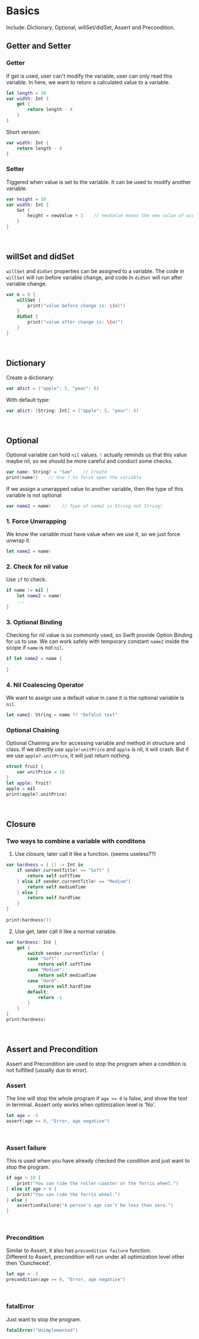 # Basics
Include: Dictionary, Optional, willSet/didSet, Assert and Precondition.

## Getter and Setter
### Getter
If get is used, user can't modify the variable, user can only read this variable. In here, we want to return a calculated value to a variable.
```swift
let length = 10
var width: Int {
    get {
        return length - 4
    }
}
```
Short version:
```swift
var width: Int {
    return length - 4
}
```

### Setter
Tiggered when value is set to the variable. It can be used to modify another variable.
```swift
var height = 10
var width: Int {
    Set {
        height = newValue + 3    // newValue means the new value of width, height now becomes 9
    }
}
```
<br>

## willSet and didSet
```willSet``` and ```didSet``` properties can be assigned to a variable. The code in ```willSet``` will run before variable change, and code in ```didSet``` will run after variable change.
```swift
var m = 0 {
    willSet {
        print("value before change is: \(m)")
    }
    didSet {
        print("value after change is: \(m)")
    }
}
```
<br>

## Dictionary
Create a dictionary:
```swift
var aDict = ["apple": 5, "pear": 6]
```
With default type:
```swift
var aDict: [String: Int] = ["apple": 5, "pear": 6]
```
<br>

## Optional
Optional variable can hold ```nil``` values. ```!``` actually reminds us that this value maybe nil, so we should be more careful and conduct some checks.
```swift
var name: String? = "Sam"    // Create
print(name!)    // Use ! to force open the variable
```
If we assign a unwrapped value to another variable, then the type of this variable is not optional
```swift
var name2 = name!    // Type of name2 is String not String!
```

### 1. Force Unwrapping
We know the variable must have value when we use it, so we just force unwrap it.
```swift
let name2 = name!
```
### 2. Check for nil value
Use ```if``` to check.
```swift
if name != nil {
    let name2 = name!
    ...
}
```
### 3. Optional Binding
Checking for nil value is so commonly used, so Swift provide Option Binding for us to use. We can work safely with temporary constant ```name2``` inside the scope if ```name``` is not ```nil```.
```swift
if let name2 = name {
    
}
```
### 4. Nil Coalescing Operator
We want to assign use a default value in case it is the optional variable is ```nil```.
```swift
let name2: String = name ?? "Defalut text"
```
### Optional Chaining
Optional Chaining are for accessing variable and method in structure and class. If we directly use ```apple!unitPrice``` and ```apple``` is nil, it will crash. But if we use ```apple?.unitPrice```, it will just return nothing.
```swift
struct fruit {
    var unitPrice = 10
}
let apple: fruit?
apple = nil
print(apple?.unitPrice)
```

<br>

## Closure

### Two ways to combine a variable with conditons
1. Use closure, later call it like a function. (seems useless??)
```swift
var hardness = { () -> Int in
    if sender.currentTitle! == "Soft" {
        return self.softTime
    } else if sender.currentTitle! == "Medium"{
        return self.mediumTime
    } else {
        return self.hardTime
    }
}
        
print(hardness())
```
2. Use get, later call it like a normal variable.
```swift
var hardness: Int {
    get {
        switch sender.currentTitle! {
        case "Soft":
            return self.softTime
        case "Medium":
            return self.mediumTime
        case "Hard":
            return self.hardTime
        default:
            return -1
        }
    }
}
print(hardness)
```
<br>

## Assert and Precondition
Assert and Precondition are used to stop the program when a condition is not fulfilled (usually due to error).

### Assert
The line will stop the whole program if ```age >= 0``` is false, and show the text in terminal. Assert only works when optimization level is 'No'.
```swift
let age = -3
assert(age >= 0, "Error, age negative")
```
<br>

### Assert failure
This is used when you have already checked the condition and just want to stop the program.
```swift
if age > 10 {
    print("You can ride the roller-coaster or the ferris wheel.")
} else if age > 0 {
    print("You can ride the ferris wheel.")
} else {
    assertionFailure("A person's age can't be less than zero.")
}
```
<br>

### Precondition
Similar to Assert, it also has ```precondition failure``` function. </br>
Different to Assert, precondition will run under all optimization level other then 'Ouncheced'.
```swift
let age = -3
precondition(age >= 0, "Error, age negative")
```
<br>

### fatalError
Just want to stop the program.
```swift
fatalError("Unimplemented")
```
